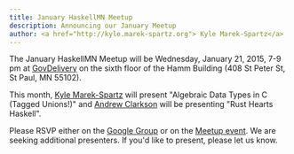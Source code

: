 ```yaml
---
title: January HaskellMN Meetup
description: Announcing our January Meetup
author: <a href="http://kyle.marek-spartz.org"> Kyle Marek-Spartz</a>
---
```


The January HaskellMN Meetup will be Wednesday, January 21,
2015, 7-9 pm at [GovDelivery](http://www.govdelivery.com/) on the
sixth floor of the Hamm Building (408 St Peter St, St Paul, MN 55102).

This month, [Kyle Marek-Spartz](http://kyle.marek-spartz.org) will present
"Algebraic Data Types in C (Tagged Unions!)" and [Andrew
Clarkson](https://www.github.com/andrewclarkson) will be presenting "Rust Hearts
Haskell".

Please RSVP either on the
[Google Group](https://groups.google.com/forum/#!forum/haskellmn)
or on the
[Meetup event](http://www.meetup.com/HaskellMN/events/218800623/).
 We are seeking additional presenters. If you'd like to present, please let us know.
